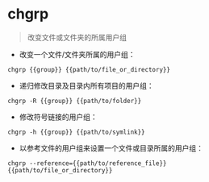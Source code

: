 # chgrp

> 改变文件或文件夹的所属用户组

- 改变一个文件/文件夹所属的用户组：

`chgrp {{group}} {{path/to/file_or_directory}}`

- 递归修改目录及目录内所有项目的用户组：

`chgrp -R {{group}} {{path/to/folder}}`

- 修改符号链接的用户组：

`chgrp -h {{group}} {{path/to/symlink}}`

- 以参考文件的用户组来设置一个文件或目录所属的用户组：

`chgrp --reference={{path/to/reference_file}} {{path/to/file_or_directory}}`

[#]: contributors: ([Jangrui]，[王兴宇，Linux & BC]，[xavier lee]，[Frederick])